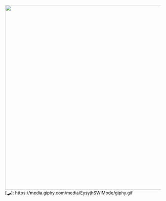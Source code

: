 <img src="https://media.giphy.com/media/de5bARu0SsXiU/giphy.gif" width="600"/>
[🛹]: https://media.giphy.com/media/EysyjhSWiModq/giphy.gif
